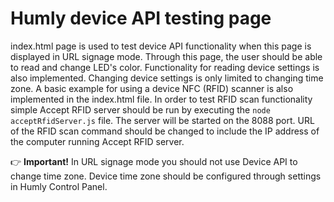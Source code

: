 # Humly device API testing page

index.html page is used to test device API functionality when this page is displayed in URL signage mode. Through this page, the user should be able to read and change LED's color. Functionality for reading device settings is also implemented. Changing device settings is only limited to changing time zone. A basic example for using a device NFC (RFID) scanner is also implemented in the index.html file. In order to test RFID scan functionality simple Accept RFID server should be run by executing the `node acceptRfidServer.js` file. The server will be started on the 8088 port. URL of the RFID scan command should be changed to include the IP address of the computer running Accept RFID server.

👉 **Important!** In URL signage mode you should not use Device API to change time zone. Device time zone should be configured through settings in Humly Control Panel.
